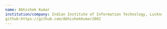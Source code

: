 ```yaml
---
name: Abhishek Kumar
institution/company: Indian Institute of Information Technology, Lucknow
github:https://github.com/AbhishekKumar2002
---
```

